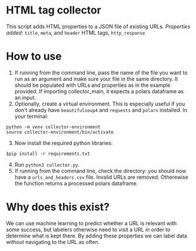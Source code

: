# HTML tag collector
This script adds HTML properties to a JSON file of existing URLs.
*Properties added:* `title`, `meta`, and `header` HTML tags, `http_response`

# How to use
1. If running from the command line, pass the name of the file you want to run as an argument and make sure your file in the same directory. It should be populated with URLs and properties as in the example provided. If importing collector_main, it expects a polars dataframe as an input.
2. Optionally, create a virtual environment. This is especially useful if you don't already have `beautifulsoup4` and `requests` and `polars` installed. In your terminal:

```commandline
python -m venv collector-environment
source collector-environment/bin/activate
```

3. Now install the required python libraries:

```commandline
$pip install -r requirements.txt
```

4. Run `python3 collector.py`.
5. If running from the command line, check the directory: you should now have a `urls_and_headers.csv` file. Invalid URLs are removed. Otherewise the function returns a processed polars dataframe.

# Why does this exist?
We can use machine learning to predict whether a URL is relevant with some success, but labelers otherwise need to visit a URL in order to determine what is kept there. By adding these properties we can label data without navigating to the URL as often.